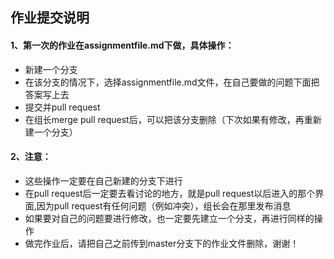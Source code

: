 ## 作业提交说明
#### 1、第一次的作业在assignmentfile.md下做，具体操作：
- 新建一个分支
- 在该分支的情况下，选择assignmentfile.md文件，在自己要做的问题下面把答案写上去
- 提交并pull request
- 在组长merge pull request后，可以把该分支删除（下次如果有修改，再重新建一个分支） 

#### 2、注意：
- 这些操作一定要在自己新建的分支下进行
- 在pull request后一定要去看讨论的地方，就是pull request以后进入的那个界面,因为pull request有任何问题（例如冲突），组长会在那里发布消息
- 如果要对自己的问题要进行修改，也一定要先建立一个分支，再进行同样的操作
- 做完作业后，请把自己之前传到master分支下的作业文件删除，谢谢！
